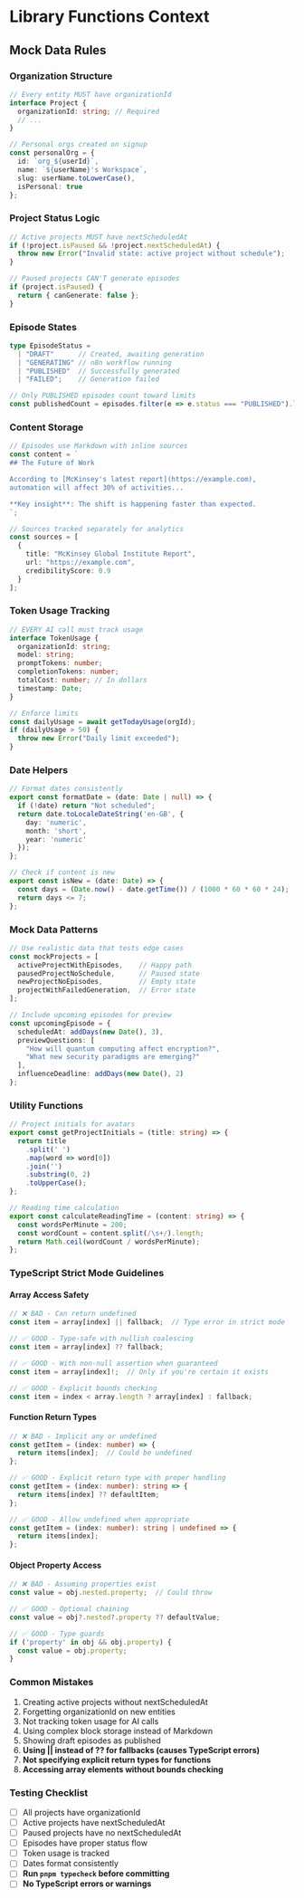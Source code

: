 # Library Functions Context

## Mock Data Rules

### Organization Structure
```typescript
// Every entity MUST have organizationId
interface Project {
  organizationId: string; // Required
  // ...
}

// Personal orgs created on signup
const personalOrg = {
  id: `org_${userId}`,
  name: `${userName}'s Workspace`,
  slug: userName.toLowerCase(),
  isPersonal: true
};
```

### Project Status Logic
```typescript
// Active projects MUST have nextScheduledAt
if (!project.isPaused && !project.nextScheduledAt) {
  throw new Error("Invalid state: active project without schedule");
}

// Paused projects CAN'T generate episodes
if (project.isPaused) {
  return { canGenerate: false };
}
```

### Episode States
```typescript
type EpisodeStatus = 
  | "DRAFT"      // Created, awaiting generation
  | "GENERATING" // n8n workflow running
  | "PUBLISHED"  // Successfully generated
  | "FAILED";    // Generation failed

// Only PUBLISHED episodes count toward limits
const publishedCount = episodes.filter(e => e.status === "PUBLISHED").length;
```

### Content Storage
```typescript
// Episodes use Markdown with inline sources
const content = `
## The Future of Work

According to [McKinsey's latest report](https://example.com), 
automation will affect 30% of activities...

**Key insight**: The shift is happening faster than expected.
`;

// Sources tracked separately for analytics
const sources = [
  {
    title: "McKinsey Global Institute Report",
    url: "https://example.com",
    credibilityScore: 0.9
  }
];
```

### Token Usage Tracking
```typescript
// EVERY AI call must track usage
interface TokenUsage {
  organizationId: string;
  model: string;
  promptTokens: number;
  completionTokens: number;
  totalCost: number; // In dollars
  timestamp: Date;
}

// Enforce limits
const dailyUsage = await getTodayUsage(orgId);
if (dailyUsage > 50) {
  throw new Error("Daily limit exceeded");
}
```

### Date Helpers
```typescript
// Format dates consistently
export const formatDate = (date: Date | null) => {
  if (!date) return "Not scheduled";
  return date.toLocaleDateString('en-GB', { 
    day: 'numeric', 
    month: 'short',
    year: 'numeric'
  });
};

// Check if content is new
export const isNew = (date: Date) => {
  const days = (Date.now() - date.getTime()) / (1000 * 60 * 60 * 24);
  return days <= 7;
};
```

### Mock Data Patterns
```typescript
// Use realistic data that tests edge cases
const mockProjects = [
  activeProjectWithEpisodes,    // Happy path
  pausedProjectNoSchedule,      // Paused state
  newProjectNoEpisodes,         // Empty state
  projectWithFailedGeneration,  // Error state
];

// Include upcoming episodes for preview
const upcomingEpisode = {
  scheduledAt: addDays(new Date(), 3),
  previewQuestions: [
    "How will quantum computing affect encryption?",
    "What new security paradigms are emerging?"
  ],
  influenceDeadline: addDays(new Date(), 2)
};
```

### Utility Functions
```typescript
// Project initials for avatars
export const getProjectInitials = (title: string) => {
  return title
    .split(' ')
    .map(word => word[0])
    .join('')
    .substring(0, 2)
    .toUpperCase();
};

// Reading time calculation
export const calculateReadingTime = (content: string) => {
  const wordsPerMinute = 200;
  const wordCount = content.split(/\s+/).length;
  return Math.ceil(wordCount / wordsPerMinute);
};
```

### TypeScript Strict Mode Guidelines

#### Array Access Safety
```typescript
// ❌ BAD - Can return undefined
const item = array[index] || fallback;  // Type error in strict mode

// ✅ GOOD - Type-safe with nullish coalescing
const item = array[index] ?? fallback;

// ✅ GOOD - With non-null assertion when guaranteed
const item = array[index]!;  // Only if you're certain it exists

// ✅ GOOD - Explicit bounds checking
const item = index < array.length ? array[index] : fallback;
```

#### Function Return Types
```typescript
// ❌ BAD - Implicit any or undefined
const getItem = (index: number) => {
  return items[index];  // Could be undefined
};

// ✅ GOOD - Explicit return type with proper handling
const getItem = (index: number): string => {
  return items[index] ?? defaultItem;
};

// ✅ GOOD - Allow undefined when appropriate
const getItem = (index: number): string | undefined => {
  return items[index];
};
```

#### Object Property Access
```typescript
// ❌ BAD - Assuming properties exist
const value = obj.nested.property;  // Could throw

// ✅ GOOD - Optional chaining
const value = obj?.nested?.property ?? defaultValue;

// ✅ GOOD - Type guards
if ('property' in obj && obj.property) {
  const value = obj.property;
}
```

### Common Mistakes
1. Creating active projects without nextScheduledAt
2. Forgetting organizationId on new entities
3. Not tracking token usage for AI calls
4. Using complex block storage instead of Markdown
5. Showing draft episodes as published
6. **Using || instead of ?? for fallbacks (causes TypeScript errors)**
7. **Not specifying explicit return types for functions**
8. **Accessing array elements without bounds checking**

### Testing Checklist
- [ ] All projects have organizationId
- [ ] Active projects have nextScheduledAt
- [ ] Paused projects have no nextScheduledAt
- [ ] Episodes have proper status flow
- [ ] Token usage is tracked
- [ ] Dates format consistently
- [ ] **Run `pnpm typecheck` before committing**
- [ ] **No TypeScript errors or warnings**